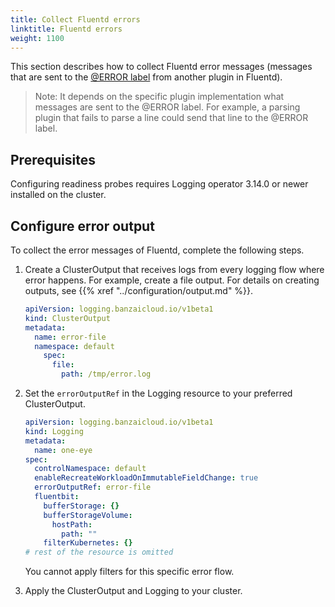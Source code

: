 ```yaml
---
title: Collect Fluentd errors
linktitle: Fluentd errors
weight: 1100
---
```


This section describes how to collect Fluentd error messages (messages that are sent to the [@ERROR label](https://docs.fluentd.org/configuration/config-file#error-label) from another plugin in Fluentd).

> Note: It depends on the specific plugin implementation what messages are sent to the @ERROR label. For example, a parsing plugin that fails to parse a line could send that line to the @ERROR label.

## Prerequisites

Configuring readiness probes requires Logging operator 3.14.0 or newer installed on the cluster.

## Configure error output

To collect the error messages of Fluentd, complete the following steps.

1. Create a ClusterOutput that receives logs from every logging flow where error happens. For example, create a file output. For details on creating outputs, see {{% xref "../configuration/output.md" %}}.

    ```yaml
    apiVersion: logging.banzaicloud.io/v1beta1
    kind: ClusterOutput
    metadata:
      name: error-file
      namespace: default
        spec:
          file:
            path: /tmp/error.log
    ```

1. Set the `errorOutputRef` in the Logging resource to your preferred ClusterOutput.

    ```yaml
    apiVersion: logging.banzaicloud.io/v1beta1
    kind: Logging
    metadata:
      name: one-eye
    spec:
      controlNamespace: default
      enableRecreateWorkloadOnImmutableFieldChange: true
      errorOutputRef: error-file
      fluentbit:
        bufferStorage: {}
        bufferStorageVolume:
          hostPath:
            path: ""
        filterKubernetes: {}
    # rest of the resource is omitted
    ```

    You cannot apply filters for this specific error flow.

1. Apply the ClusterOutput and Logging to your cluster.
